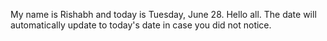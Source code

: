 My name is Rishabh and today is Tuesday, June 28. Hello all. The date will automatically update to today's date in case you did not notice.
